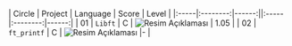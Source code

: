 | Circle |  Project  | Language | Score | Level |
|:-----|:--------:|------:||:-----|:--------:|------:|
| 01   | `Libft` | C  | ![Resim Açıklaması](https://drive.google.com/file/d/1R-Gv4zxMkx4bXCDNXQmCcOmHD7C32N57/view?usp=drive_link) | 1.05 |
| 02   | `ft_printf` | C  | ![Resim Açıklaması](https://drive.google.com/file/d/1ObmMWOv6YKc_oSFHCY3LD2ifAEN_EDS6/view?usp=sharing) |- |